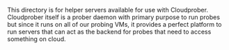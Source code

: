 This directory is for helper servers available for use with Cloudprober.
Cloudprober itself is a prober daemon with primary purpose to run probes but
since it runs on all of our probing VMs, it provides a perfect platform to run
servers that can act as the backend for probes that need to access something on
cloud.
